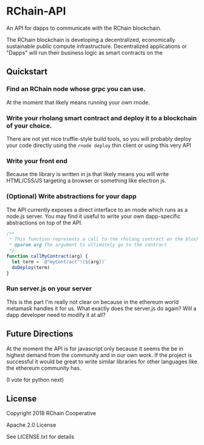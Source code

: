 # RChain-API

An API for dapps to communicate with the RChain blockchain.

The RChain blockchain is developing a decentralized, economically sustainable public compute infrastructure. Decentralized applications or "Dapps" will run their business logic as smart contracts on the

## Quickstart
### Find an RChain node whose grpc you can use.
At the moment that likely means running your own rnode.

### Write your rholang smart contract and deploy it to a blockchain of your choice.
There are not yet nice truffle-style build tools, so you will probably deploy your code directly using the `rnode deploy` thin client or using this very API

### Write your front end
Because the library is written in js that likely means you will write HTML/CSS/JS targeting a browser or something like electron js.

### (Optional) Write abstractions for your dapp
The API currently exposes a direct interface to an rnode which runs as a node.js server. You may find it useful to write your own dapp-specific abstractions on top of the API.

```javascript
/**
 * This function represents a call to the rholang contract on the blockchain.
 * @param arg The argument to ultimately go to the contract
 */
function callMyContract(arg) {
  let term = `@"myContract"!(${arg})`
  doDeploy(term)
}
```

### Run server.js on your server
This is the part I'm really not clear on because in the ethereum world metamask handles it for us. What exactly does the server.js do again? Will a dapp developer need to modify it at all?




## Future Directions
At the moment the API is for javascript only because it seems the be in highest demand from the community and in our own work. If the project is successful it would be great to write similar libraries for other languages like the ethereum community has.

(I vote for python next)


## License
Copyright 2018 RChain Cooperative

Apache 2.0 License

See LICENSE.txt for details
